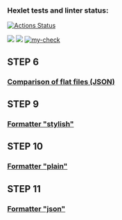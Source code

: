 ### Hexlet tests and linter status:
[![Actions Status](https://github.com/sergeycherkasovv/java-project-71/actions/workflows/hexlet-check.yml/badge.svg)](https://github.com/sergeycherkasovv/java-project-71/actions)

<a href="https://codeclimate.com/github/sergeycherkasovv/java-project-71/maintainability"><img src="https://api.codeclimate.com/v1/badges/9cfade9e6fd2faaff27b/maintainability" /></a>
<a href="https://codeclimate.com/github/sergeycherkasovv/java-project-71/test_coverage"><img src="https://api.codeclimate.com/v1/badges/9cfade9e6fd2faaff27b/test_coverage" /></a>
[![my-check](https://github.com/sergeycherkasovv/java-project-71/actions/workflows/main.yml/badge.svg)](https://github.com/sergeycherkasovv/java-project-71/actions/workflows/main.yml)

## STEP 6
### [Comparison of flat files (JSON)](https://asciinema.org/a/yMr990f3pQIlCHG5mN63C2Clm)

## STEP 9
### [Formatter "stylish"](https://asciinema.org/a/OVH4IUv5dgo1Tb87pp5YLod8K)

## STEP 10
### [Formatter "plain"](https://asciinema.org/a/bVNvM4CfASayBmI4lRIL8J3XT)

## STEP 11
### [Formatter "json"](https://asciinema.org/a/QM1sFlRyoC6fS6lvKzLt5VVTn)
